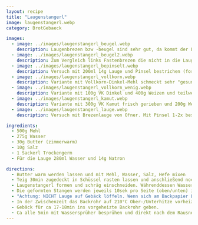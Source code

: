 ```yaml
---
layout: recipe
title: "Laugenstangerl"
image: laugenstangerl.webp
category: BrotGebaeck

images:
  - image: ../images/laugenstangerl_beugel.webp
    description: Laugenbrezen bzw -beugel sind sehr gut, da kommt der Laugengeschmack noch besser rüber. Dafür zerteilt man jede der 8 Kugeln nochmal in 2 Kugeln (d.h. in Summe 16) und taucht sie ca 20-30sek in die Lauge.
  - image: ../images/laugenstangerl_beugel2.webp
    description: Zum Vergleich links Fastenbrezen die nicht in die Lauge kommen sondern nur kurz unter den laufenden Wasserhahn gehalten werden.
  - image: ../images/laugenstangerl_bepinselt.webp
    description: Versuch mit 200ml 14g Lauge und Pinsel bestrichen (formen, 30min rasten, einschneiden, Lauge, Sesam). Sehr luftig und groß dank Gehzeit, aber ohne Eintauchen bleiben sie zu hell (obwohl Lauge konzentrierter ist)
  - image: ../images/laugenstangerl_vollkorn.webp
    description: Variante mit Vollkorn-Dinkel-Mehl schmeckt sehr "gesund" aber auch gut. Evtl nur 50% Vollkornmehl probieren
  - image: ../images/laugenstangerl_vollkorn_wenig.webp
    description: Variante mit 100g VK Dinkel und 400g Weizen und teilweise dunklen Sesam ist auch sehr gut. Ich hab nachträglich Natronlauge drübergeschüttet, dadurch haben sie eine schöne Farbe aber sind am Backpapier angeklebt (daher eher nicht machen)
  - image: ../images/laugenstangerl_kamut.webp
    description: Variante mit 300g VK Kamut frisch gerieben und 200g Weizenmehl. War ziemlich trocken und nicht so gut wie mit nur weißem Mehl. Vmtl passt Natronlauge + VK einfach nicht wirklich zusammen
  - image: ../images/laugenstangerl_lauge.webp
    description: Versuch mit Brezenlauge von Ofner. Mit Pinsel 1-2x bestrichen. Wie man sieht leider noch sehr hell aber typischer Laugengeschmack ist da. Evtl eintauchen oder mehr bestreichen? Problem ist Backpapier zersetzt sich wo viel Lauge hinkommt (kleine Löcher sichtbar) daher evtl direkt auf Blech?

ingredients:
  - 500g Mehl
  - 275g Wasser
  - 30g Butter (zimmerwarm)
  - 10g Salz
  - 1 Sackerl Trockengerm
  - Für die Lauge 280ml Wasser und 14g Natron

directions:
  - Butter warm werden lassen und mit Mehl, Wasser, Salz, Hefe mixen
  - Teig 30min zugedeckt in Schüssel rasten lassen und anschließend nochmal kurz durchkneten und in 8 Teile zerteilen
  - Laugenstangerl formen und schräg einschneiden. Währenddessen Wasser aufkochen, vom Herd nehmen und Natron hinzufügen (letztes Mal mitgekocht und hat super Farbe ergeben, kA ob es einen Unterschied macht)
  - Die geformten Stangen werden jeweils 10sek pro Seite (oben/unten) in die Lauge getaucht, herausgenommen und sollten nochmal 5min rasten um aufzugehen (optional mit Sesam bestreuen)
  - "Achtung: NICHT Lauge auf Gebäck löffeln. Wenn sich am Backpapier Lauge sammelt werden sie am Schluss unten weich und kleben im schlimmsten Fall am Backpapier!"
  - In der Zwischenzeit das Backrohr auf 210°C Ober-/Unterhitze vorheizen
  - Gebäck für ca 17-18min ins vorgeheizte Backrohr geben.
  - Ca alle 5min mit Wassersprüher besprühen und direkt nach dem Rausnehmen nochmal besprühen
---
```

